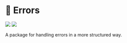 # 🛑 Errors

<p align="">
<a href="https://pkg.go.dev/github.com/tsingshaner/go-pkg/errors" alt="Go Reference"><img src="https://pkg.go.dev/badge/github.com/tsingshaner/go-pkg/errors.svg" /></a>
<a alt="Go Report Card" href="https://goreportcard.com/report/github.com/tsingshaner/go-pkg/errors"><img src="https://goreportcard.com/badge/github.com/tsingshaner/go-pkg/errors" /></a>
</p>

A package for handling errors in a more structured way.
